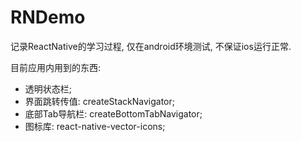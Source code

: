 # RNDemo
记录ReactNative的学习过程, 仅在android环境测试, 不保证ios运行正常.

目前应用内用到的东西:

- 透明状态栏;
- 界面跳转传值: createStackNavigator;
- 底部Tab导航栏: createBottomTabNavigator;
- 图标库: react-native-vector-icons;
